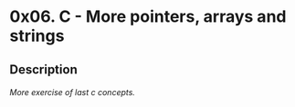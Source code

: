# 0x06. C - More pointers, arrays and strings

## Description

###### More exercise of last c concepts.